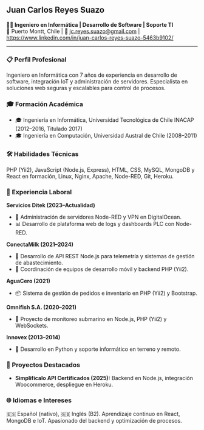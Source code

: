 ## Juan Carlos Reyes Suazo  
**👨‍💻 Ingeniero en Informática | Desarrollo de Software | Soporte TI**  
📍 Puerto Montt, Chile | 📧 [jc.reyes.suazo@gmail.com](mailto:jc.reyes.suazo@gmail.com) | https://www.linkedin.com/in/juan-carlos-reyes-suazo-5463b9102/

---

### 📋 Perfil Profesional  
Ingeniero en Informática con 7 años de experiencia en desarrollo de software, integración IoT y administración de servidores. Especialista en soluciones web seguras y escalables para control de procesos.

### 🎓 Formación Académica  
- 🎓 Ingeniería en Informática, Universidad Tecnológica de Chile INACAP (2012–2016, Titulado 2017)  
- 🎓 Ingeniería en Computación, Universidad Austral de Chile (2008–2011)  

### 🛠️ Habilidades Técnicas  
PHP (Yii2), JavaScript (Node.js, Express), HTML, CSS, MySQL, MongoDB y React en formación, Linux, Nginx, Apache, Node-RED, Git, Heroku.

### 💼 Experiencia Laboral  
**Servicios Ditek (2023–Actualidad)**  
- 🔧 Administración de servidores Node-RED y VPN en DigitalOcean.  
- 📊 Desarrollo de plataforma web de logs y dashboards PLC con Node-RED.  

**ConectaMilk (2021–2024)**  
- 🚀 Desarrollo de API REST Node.js para telemetría y sistemas de gestión de abastecimiento.  
- 👥 Coordinación de equipos de desarrollo móvil y backend PHP (Yii2).  

**AguaCero (2021)**  
- 📦 Sistema de gestión de pedidos e inventario en PHP (Yii2) y Bootstrap.  

**Omnifish S.A. (2020–2021)**  
- 🌊 Proyecto de monitoreo submarino en Node.js, PHP (Yii2) y WebSockets.  

**Innovex (2013–2014)**  
- 🐍 Desarrollo en Python y soporte informático en terreno y remoto.  

### 🚀 Proyectos Destacados  
- **Simplifícalo API Certificados (2025):** Backend en Node.js, integración Woocommerce, despliegue en Heroku.  

### 🌐 Idiomas e Intereses  
🇪🇸 Español (nativo), 🇬🇧 Inglés (B2). Aprendizaje continuo en React, MongoDB e IoT. Apasionado del backend y optimización de procesos.
